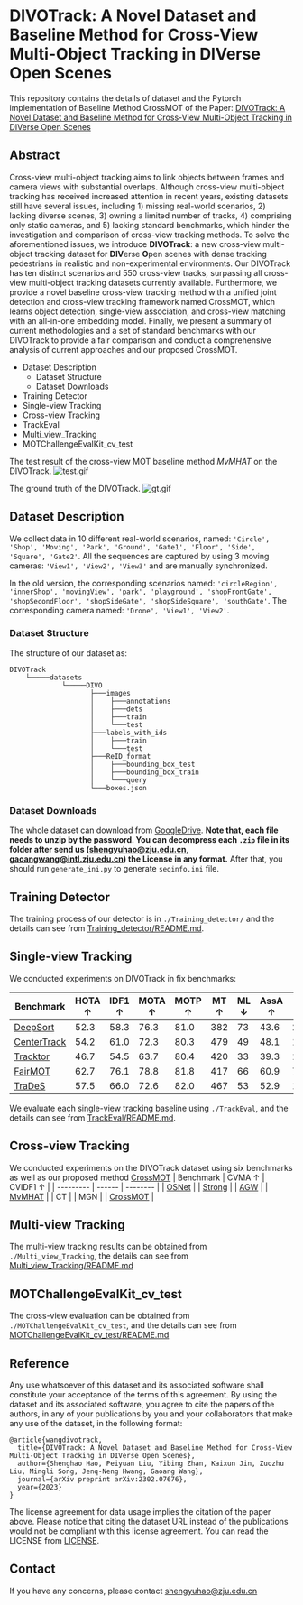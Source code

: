 # DIVOTrack: A Novel Dataset and Baseline Method for Cross-View Multi-Object Tracking in DIVerse Open Scenes

This repository contains the details of dataset and the Pytorch implementation of Baseline Method CrossMOT of the Paper:
[DIVOTrack: A Novel Dataset and Baseline Method for Cross-View Multi-Object Tracking in DIVerse Open Scenes](https://arxiv.org/abs/2302.07676)


## Abstract
Cross-view multi-object tracking aims to link objects between frames and camera views with substantial overlaps. Although cross-view multi-object tracking has received increased attention in recent years, existing datasets still have several issues, including 1) missing real-world scenarios, 2) lacking diverse scenes, 3) owning a limited number of tracks, 4) comprising only static cameras, and 5) lacking standard benchmarks, which hinder the investigation and comparison of cross-view tracking methods. To solve the aforementioned issues, we introduce **DIVOTrack**: a new cross-view multi-object tracking dataset for **DIV**erse **O**pen scenes with dense tracking pedestrians in realistic and non-experimental environments. Our DIVOTrack has ten distinct scenarios and 550 cross-view tracks, surpassing all cross-view multi-object tracking datasets currently available. Furthermore, we provide a novel baseline cross-view tracking method with a unified joint detection and cross-view tracking framework named CrossMOT, which learns object detection, single-view association, and cross-view matching with an all-in-one embedding model. Finally, we present a summary of current methodologies and a set of standard benchmarks with our DIVOTrack to provide a fair comparison and conduct a comprehensive analysis of current approaches and our proposed CrossMOT.


- Dataset Description
  - Dataset Structure
  - Dataset Downloads
- Training Detector
- Single-view Tracking
- Cross-view Tracking
- TrackEval
- Multi_view_Tracking
- MOTChallengeEvalKit_cv_test


The test result of the cross-view MOT baseline method *MvMHAT* on the DIVOTrack. 
![test.gif](asset/test.gif)

The ground truth of the DIVOTrack.
![gt.gif](asset/gt.gif)

## Dataset Description
We collect data in 10 different real-world scenarios, named: `'Circle', 'Shop', 'Moving', 'Park', 'Ground', 'Gate1', 'Floor', 'Side', 'Square', 'Gate2'`. All
the sequences are captured by using 3 moving cameras: `'View1', 'View2', 'View3'` and are manually synchronized. 

In the old version, the corresponding scenarios named: `'circleRegion', 'innerShop', 'movingView', 'park', 'playground', 'shopFrontGate', 'shopSecondFloor', 'shopSideGate', 'shopSideSquare', 'southGate'`. The corresponding camera named: `'Drone', 'View1', 'View2'`.

### Dataset Structure
The structure of our dataset as:
```
DIVOTrack
    └─────datasets
             └─────DIVO
                    ├───images
                    │    ├───annotations
                    │    ├───dets
                    │    ├───train
                    │    └───test
                    ├───labels_with_ids
                    │    ├───train
                    │    └───test
                    ├───ReID_format
                    │    ├───bounding_box_test
                    │    ├───bounding_box_train
                    │    └───query
                    └───boxes.json

```
### Dataset Downloads
The whole dataset can download from [GoogleDrive](https://drive.google.com/drive/folders/1RCk95TdFv3Tt7gVuyxJasiHG1IPE6jkX?usp=sharing). **Note that, each file needs to unzip by the password. You can decompress each `.zip` file in its folder after send us (shengyuhao@zju.edu.cn, gaoangwang@intl.zju.edu.cn) the License in any format.** After that, you should run `generate_ini.py` to generate `seqinfo.ini` file. 

## Training Detector
The training process of our detector is in `./Training_detector/` and the details can see from  [Training_detector/README.md](https://github.com/shengyuhao/DIVOTrack/tree/main/Training_Detector#readme).
## Single-view Tracking
We conducted experiments on DIVOTrack in fix benchmarks:


| Benchmark | HOTA ↑ | IDF1 ↑ | MOTA ↑ | MOTP ↑ | MT ↑ | ML ↓ | AssA ↑ | IDSw ↓ | FM ↓ |
| --------- | ------ | ------ | ------ | ------ | ---- | ---- | ------ | ------ | ---- |
| [DeepSort](./Single_view_Tracking/Deepsort/) | 52.3 | 58.3 | 76.3 | 81.0 | 382 | 73 | 43.6 | 2,013 | 2,521 |
| [CenterTrack](./Single_view_Tracking/CenterTrack/) | 54.2 | 61.0 | 72.3 | 80.3 | 479 | 49 | 48.1 | 1,732 | 2,438 |
| [Tracktor](./Single_view_Tracking/Tracktor/) | 46.7 | 54.5 | 63.7 | 80.4 | 420 | 33 | 39.3 | 1,517 | 3,601 |
| [FairMOT](./Single_view_Tracking/FairMOT/) | 62.7 | 76.1 | 78.8 | 81.8 | 417 | 66 | 60.9 | 788 | 3,725 |
| [TraDeS](./Single_view_Tracking/TraDeS/) | 57.5 | 66.0 | 72.6 | 82.0 | 467 | 53 | 52.9 | 1,341 | 2,612 |

We evaluate each single-view tracking baseline using `./TrackEval`, and the details can see from [TrackEval/README.md](https://github.com/shengyuhao/DIVOTrack/tree/main/TrackEval#readme).
## Cross-view Tracking
We conducted experiments on the DIVOTrack dataset using six benchmarks as well as our proposed method [CrossMOT](./CrossMOT/)
| Benchmark | CVMA ↑ | CVIDF1 ↑ |
| --------- | ------ | -------- |
| [OSNet](./Cross_view_Tracking/OSNet/) | 
| [Strong](./Cross_view_Tracking/StrongReID/) |
| [AGW](./Cross_view_Tracking/AGW/) |
| [MvMHAT](./Cross_view_Tracking/MvMHAT/) |
| CT | 
| MGN |
| [CrossMOT](./CrossMOT/) |

## Multi-view Tracking
The multi-view tracking results can be obtained from `./Multi_view_Tracking`, the details can see from [Multi_view_Tracking/README.md](https://github.com/shengyuhao/DIVOTrack/tree/main/Multi_view_Tracking#readme)
## MOTChallengeEvalKit_cv_test
The cross-view evaluation can be obtained from `./MOTChallengeEvalKit_cv_test`, and the details can see from [MOTChallengeEvalKit_cv_test/README.md](https://github.com/shengyuhao/DIVOTrack/tree/main/MOTChallengeEvalKit_cv_test#readme)


## Reference
Any use whatsoever of this dataset and its associated software shall constitute your acceptance of the terms of this agreement. By using the dataset and its associated software, you agree to cite the papers of the authors, in any of your publications by you and your collaborators that make any use of the dataset, in the following format:
```
@article{wangdivotrack,
  title={DIVOTrack: A Novel Dataset and Baseline Method for Cross-View Multi-Object Tracking in DIVerse Open Scenes},
  author={Shenghao Hao, Peiyuan Liu, Yibing Zhan, Kaixun Jin, Zuozhu Liu, Mingli Song, Jenq-Neng Hwang, Gaoang Wang},
  journal={arXiv preprint arXiv:2302.07676},
  year={2023}
}
```
The license agreement for data usage implies the citation of the paper above. Please notice that citing the dataset URL instead of the publications would not be compliant with this license agreement. You can read the LICENSE from [LICENSE](https://github.com/shengyuhao/DIVOTrack/blob/main/LICENSE.md).

## Contact
If you have any concerns, please contact shengyuhao@zju.edu.cn
